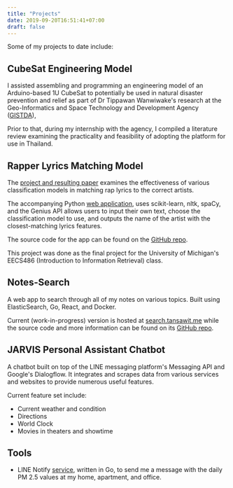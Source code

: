 ```yaml
---
title: "Projects"
date: 2019-09-20T16:51:41+07:00
draft: false
---
```


Some of my projects to date include:

## CubeSat Engineering Model

I assisted assembling and programming an engineering model of an Arduino-based 1U CubeSat to potentially be used in natural disaster prevention and relief as part of Dr Tippawan Wanwiwake's research at the Geo-Informatics and Space Technology and Development Agency ([GISTDA](https://gistda.or.th/main/en)), 

Prior to that, during my internship with the agency, I compiled a literature review examining the practicality and feasibility of adopting the platform for use in Thailand.

## Rapper Lyrics Matching Model

The [project and resulting paper](https://github.com/tansawit/rap-artist-classifier) examines the effectiveness of various classification models in matching rap lyrics to the correct artists.

The accompanying Python [web application](https://rap-match.herokuapp.com/), uses scikit-learn, nltk, spaCy, and the Genius API allows users to input their own text, choose the classification model to use, and outputs the name of the artist with the closest-matching lyrics features.

The source code for the app can be found on the [GitHub repo](https://github.com/tansawit/rap-match).

This project was done as the final project for the University of Michigan's EECS486 (Introduction to Information Retrieval) class.

## Notes-Search

A web app to search through all of my notes on various topics. Built using ElasticSearch, Go, React, and Docker.

Current (work-in-progress) version is hosted at [search.tansawit.me](http://search.tansawit.me) while the source code and more information can be found on its [GitHub repo](https://github.com/tansawit/notes-search).

## JARVIS Personal Assistant Chatbot

A chatbot built on top of the LINE messaging platform's Messaging API and Google's Dialogflow. It integrates and scrapes data from various services and websites to provide numerous useful features.

Current feature set include:

- Current weather and condition
- Directions
- World Clock
- Movies in theaters and showtime

## Tools

- LINE Notify [service](https://github.com/tansawit/aqi-daily-notify), written in Go, to send me a message with the daily PM 2.5 values at my home, apartment, and office.
